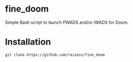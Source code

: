 # fine_doom
Simple Bash script to launch PWADS and/or IWADS for Doom.
# Installation
`git clone https://github.com/raizess/fine_doom`
